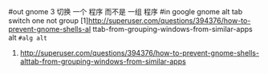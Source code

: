 #out
gnome 3 切换 一个 程序 而不是 一组 程序
#in
google gnome alt tab switch one not group
[1]http://superuser.com/questions/394376/how-to-prevent-gnome-shells-al
ttab-from-grouping-windows-from-similar-apps
alt `
#alg
alt `
1. http://superuser.com/questions/394376/how-to-prevent-gnome-shells-alttab-from-grouping-windows-from-similar-apps
